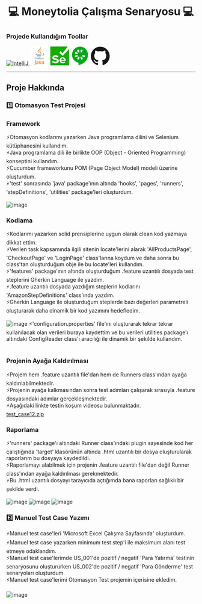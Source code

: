 # <div align="center"><p>💻 Moneytolia Çalışma Senaryosu 💻 </p> </div>
### Projede Kullandığım Toollar <br> 
[<a href="https://www.jetbrains.com/idea/features/" target="_blank" rel=”noopener”> <img src="https://encrypted-tbn0.gstatic.com/images?q=tbn:ANd9GcQalKFwVDd0H7Xx8HaqWBbUmDRdrgxUoicGBZC0eIzTsww7Sev-ySXJ3in9Udv2R9CR3lo&usqp=CAU" alt="IntelliJ" width="50" height="50"/> </a>][intellij]
[<img height="50" width="50" src="https://raw.githubusercontent.com/github/explore/5b3600551e122a3277c2c5368af2ad5725ffa9a1/topics/java/java.png">][java]
[<img height="50" width="50" src="https://raw.githubusercontent.com/github/explore/5b3600551e122a3277c2c5368af2ad5725ffa9a1/topics/selenium/selenium.png">][selenium]
<img src="https://github.com/devicons/devicon/blob/master/icons/cucumber/cucumber-plain.svg" title="Cucumber" alt="Cucumber" width="50" height="50"/>
[<img height="50" width="50" src="https://raw.githubusercontent.com/github/explore/5b3600551e122a3277c2c5368af2ad5725ffa9a1/topics/github/github.png">][github]

[intellij]: https://www.jetbrains.com/idea/download/#section=windows
[java]: https://www.java.com/
[selenium]: https://www.selenium.dev/
[cucumber]: https://cucumber.io/
[github]: https://github.com/AliihsanSen

<hr>

## Proje Hakkında
### 1️⃣ Otomasyon Test Projesi
### Framework

⚡Otomasyon kodlarımı yazarken Java programlama dilini ve Selenium kütüphanesini kullandım. <br>
⚡Java programlama dili ile birlikte OOP (Object - Oriented Programming) konseptini kullandım. <br>
⚡Cucumber frameworkunu POM (Page Object Model) modeli üzerine oluşturdum. <br>
⚡'test' sonrasında 'java' package'ının altında 'hooks', 'pages', 'runners', 'stepDefinitions', 'utilities'  package'leri oluşturdum. <br> <br>
![image](https://github.com/AliihsanSen/Moneytolia_TestCase/assets/111094912/2e1c7b7a-7686-4dd7-b8bb-cf093bc040ef)

### Kodlama
⚡Kodlarımı yazarken solid prensiplerine uygun olarak clean kod yazmaya dikkat ettim. <br>
⚡Verilen task kapsamında ilgili sitenin locate'lerini alarak 'AllProductsPage', 'CheckoutPage' ve 'LoginPage' class'larına koydum ve daha sonra bu class'tan oluşturduğum obje ile bu locate'leri kullandım. <br>
⚡'features' package'ının altında oluşturduğum .feature uzantılı dosyada test steplerini Gherkin Language ile yazdım. <br>
⚡.feature uzantılı dosyada yazdığım steplerin kodlarını 'AmazonStepDefinitions' class'ında yazdım. <br>
⚡Gherkin Language ile oluşturduğum steplerde bazı değerleri parametreli oluşturarak daha dinamik bir kod yazımını hedefledim. <br> <br>
![image](https://github.com/AliihsanSen/Moneytolia_TestCase/assets/111094912/37640a43-b822-4b3f-b881-7532b615c121)
⚡'configuration.properties' file'ını oluşturarak tekrar tekrar kullanılacak olan verileri buraya kaydettim ve bu verileri utilities package'ı altındaki ConfigReader class'ı aracılığı ile dinamik bir şekilde kullandım. <br> <br>

### Projenin Ayağa Kaldırılması
⚡Projem hem .feature uzantılı file'dan hem de Runners class'ından ayağa kaldırılabilmektedir. <br>
⚡Projenin ayağa kalkmasından sonra test adımları çalışarak sırasıyla .feature dosyasındaki adımlar gerçekleşmektedir. <br>
⚡Aşağıdaki linkte testin koşum videosu bulunmaktadır. <br>
  [test_case12.zip](https://github.com/AliihsanSen/Moneytolia_TestCase/files/15261641/test_case12.zip)

### Raporlama
⚡'runners' package'ı altındaki Runner class'ındaki plugin sayesinde kod her çalıştığında 'target' klasörünün altında .html uzantılı bir dosya oluşturularak raporlarım bu dosyaya kaydedildi. <br>
⚡Raporlamayı alabilmek için projenin .feature uzantılı file'dan değil Runner class'ından ayağa kaldırılması gerekmektedir. <br>
⚡Bu .html uzantılı dosyayı tarayıcıda açtığımda bana raporları sağlıklı bir şekilde verdi. <br> <br>
![image](https://github.com/AliihsanSen/Moneytolia_TestCase/assets/111094912/3efa21ec-dc4d-43c6-80df-c2fca22d6958)
![image](https://github.com/AliihsanSen/Moneytolia_TestCase/assets/111094912/d1cfa165-86c0-49a9-a955-6bcaf8f54d14)
![image](https://github.com/AliihsanSen/Moneytolia_TestCase/assets/111094912/19ad88e8-89db-4d9f-8dfd-00b0f1c0bfc1)



### 2️⃣ Manuel Test Case Yazımı
⚡Manuel test case'leri 'Microsoft Excel Çalışma Sayfasında' oluşturdum. <br>
⚡Manuel test case yazarken minimum test step'i ile maksimum alanı test etmeye odaklandım. <br>
⚡Manuel test case'lerimde US_001'de pozitif / negatif  'Para Yatırma' testinin senaryosunu oluştururken US_002'de pozitif / negatif 'Para Gönderme' test senaryoları oluşturdum. <br>
⚡Manuel test case'lerimi Otomasyon Test projemin içerisine ekledim. <br> <br>
![image](https://github.com/AliihsanSen/Moneytolia_TestCase/assets/111094912/f5c141a2-e561-466f-9964-68c091a8d175)






